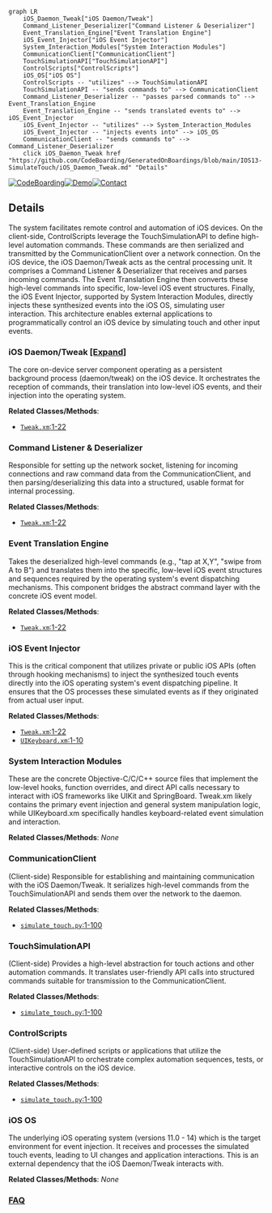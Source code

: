```mermaid
graph LR
    iOS_Daemon_Tweak["iOS Daemon/Tweak"]
    Command_Listener_Deserializer["Command Listener & Deserializer"]
    Event_Translation_Engine["Event Translation Engine"]
    iOS_Event_Injector["iOS Event Injector"]
    System_Interaction_Modules["System Interaction Modules"]
    CommunicationClient["CommunicationClient"]
    TouchSimulationAPI["TouchSimulationAPI"]
    ControlScripts["ControlScripts"]
    iOS_OS["iOS OS"]
    ControlScripts -- "utilizes" --> TouchSimulationAPI
    TouchSimulationAPI -- "sends commands to" --> CommunicationClient
    Command_Listener_Deserializer -- "passes parsed commands to" --> Event_Translation_Engine
    Event_Translation_Engine -- "sends translated events to" --> iOS_Event_Injector
    iOS_Event_Injector -- "utilizes" --> System_Interaction_Modules
    iOS_Event_Injector -- "injects events into" --> iOS_OS
    CommunicationClient -- "sends commands to" --> Command_Listener_Deserializer
    click iOS_Daemon_Tweak href "https://github.com/CodeBoarding/GeneratedOnBoardings/blob/main/IOS13-SimulateTouch/iOS_Daemon_Tweak.md" "Details"
```

[![CodeBoarding](https://img.shields.io/badge/Generated%20by-CodeBoarding-9cf?style=flat-square)](https://github.com/CodeBoarding/GeneratedOnBoardings)[![Demo](https://img.shields.io/badge/Try%20our-Demo-blue?style=flat-square)](https://www.codeboarding.org/demo)[![Contact](https://img.shields.io/badge/Contact%20us%20-%20contact@codeboarding.org-lightgrey?style=flat-square)](mailto:contact@codeboarding.org)

## Details

The system facilitates remote control and automation of iOS devices. On the client-side, ControlScripts leverage the TouchSimulationAPI to define high-level automation commands. These commands are then serialized and transmitted by the CommunicationClient over a network connection. On the iOS device, the iOS Daemon/Tweak acts as the central processing unit. It comprises a Command Listener & Deserializer that receives and parses incoming commands. The Event Translation Engine then converts these high-level commands into specific, low-level iOS event structures. Finally, the iOS Event Injector, supported by System Interaction Modules, directly injects these synthesized events into the iOS OS, simulating user interaction. This architecture enables external applications to programmatically control an iOS device by simulating touch and other input events.

### iOS Daemon/Tweak [[Expand]](./iOS_Daemon_Tweak.md)
The core on-device server component operating as a persistent background process (daemon/tweak) on the iOS device. It orchestrates the reception of commands, their translation into low-level iOS events, and their injection into the operating system.


**Related Classes/Methods**:

- <a href="https://github.com/xuan32546/IOS13-SimulateTouch/blob/master/appdelegate/Tweak.xm#L1-L22" target="_blank" rel="noopener noreferrer">`Tweak.xm`:1-22</a>


### Command Listener & Deserializer
Responsible for setting up the network socket, listening for incoming connections and raw command data from the CommunicationClient, and then parsing/deserializing this data into a structured, usable format for internal processing.


**Related Classes/Methods**:

- <a href="https://github.com/xuan32546/IOS13-SimulateTouch/blob/master/appdelegate/Tweak.xm#L1-L22" target="_blank" rel="noopener noreferrer">`Tweak.xm`:1-22</a>


### Event Translation Engine
Takes the deserialized high-level commands (e.g., "tap at X,Y", "swipe from A to B") and translates them into the specific, low-level iOS event structures and sequences required by the operating system's event dispatching mechanisms. This component bridges the abstract command layer with the concrete iOS event model.


**Related Classes/Methods**:

- <a href="https://github.com/xuan32546/IOS13-SimulateTouch/blob/master/appdelegate/Tweak.xm#L1-L22" target="_blank" rel="noopener noreferrer">`Tweak.xm`:1-22</a>


### iOS Event Injector
This is the critical component that utilizes private or public iOS APIs (often through hooking mechanisms) to inject the synthesized touch events directly into the iOS operating system's event dispatching pipeline. It ensures that the OS processes these simulated events as if they originated from actual user input.


**Related Classes/Methods**:

- <a href="https://github.com/xuan32546/IOS13-SimulateTouch/blob/master/appdelegate/Tweak.xm#L1-L22" target="_blank" rel="noopener noreferrer">`Tweak.xm`:1-22</a>
- <a href="https://github.com/xuan32546/IOS13-SimulateTouch/blob/master/appdelegate/UIKeyboard.xm#L1-L10" target="_blank" rel="noopener noreferrer">`UIKeyboard.xm`:1-10</a>


### System Interaction Modules
These are the concrete Objective-C/C/C++ source files that implement the low-level hooks, function overrides, and direct API calls necessary to interact with iOS frameworks like UIKit and SpringBoard. Tweak.xm likely contains the primary event injection and general system manipulation logic, while UIKeyboard.xm specifically handles keyboard-related event simulation and interaction.


**Related Classes/Methods**: _None_

### CommunicationClient
(Client-side) Responsible for establishing and maintaining communication with the iOS Daemon/Tweak. It serializes high-level commands from the TouchSimulationAPI and sends them over the network to the daemon.


**Related Classes/Methods**:

- <a href="https://github.com/xuan32546/IOS13-SimulateTouch/blob/master/Example-Scripts/Touch Simulation.bdl/simulate_touch.py#L1-L100" target="_blank" rel="noopener noreferrer">`simulate_touch.py`:1-100</a>


### TouchSimulationAPI
(Client-side) Provides a high-level abstraction for touch actions and other automation commands. It translates user-friendly API calls into structured commands suitable for transmission to the CommunicationClient.


**Related Classes/Methods**:

- <a href="https://github.com/xuan32546/IOS13-SimulateTouch/blob/master/Example-Scripts/Touch Simulation.bdl/simulate_touch.py#L1-L100" target="_blank" rel="noopener noreferrer">`simulate_touch.py`:1-100</a>


### ControlScripts
(Client-side) User-defined scripts or applications that utilize the TouchSimulationAPI to orchestrate complex automation sequences, tests, or interactive controls on the iOS device.


**Related Classes/Methods**:

- <a href="https://github.com/xuan32546/IOS13-SimulateTouch/blob/master/Example-Scripts/Touch Simulation.bdl/simulate_touch.py#L1-L100" target="_blank" rel="noopener noreferrer">`simulate_touch.py`:1-100</a>


### iOS OS
The underlying iOS operating system (versions 11.0 - 14) which is the target environment for event injection. It receives and processes the simulated touch events, leading to UI changes and application interactions. This is an external dependency that the iOS Daemon/Tweak interacts with.


**Related Classes/Methods**: _None_



### [FAQ](https://github.com/CodeBoarding/GeneratedOnBoardings/tree/main?tab=readme-ov-file#faq)